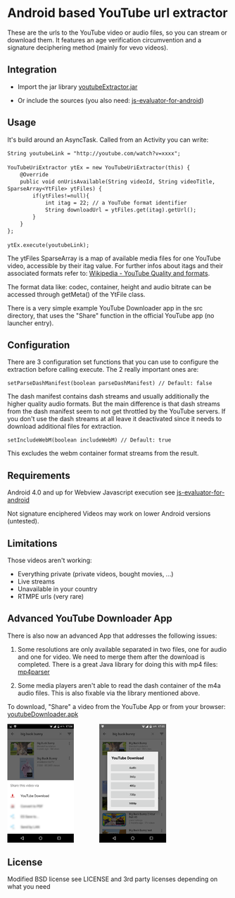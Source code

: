 Android based YouTube url extractor
=======================================================

These are the urls to the YouTube video or audio files, so you can stream or download them.
It features an age verification circumvention and a signature deciphering method (mainly for vevo videos).

## Integration

* Import the jar library [youtubeExtractor.jar](https://github.com/HaarigerHarald/android-youtubeExtractor/releases/latest)

* Or include the sources (you also need: [js-evaluator-for-android](https://github.com/evgenyneu/js-evaluator-for-android))

## Usage

It's build around an AsyncTask. Called from an Activity you can write:
	
    String youtubeLink = "http://youtube.com/watch?v=xxxx";
    
    YouTubeUriExtractor ytEx = new YouTubeUriExtractor(this) {
        @Override
        public void onUrisAvailable(String videoId, String videoTitle, SparseArray<YtFile> ytFiles) {
            if(ytFiles!=null){
                int itag = 22; // a YouTube format identifier
                String downloadUrl = ytFiles.get(itag).getUrl();
            }
        }
    };
    
    ytEx.execute(youtubeLink);

The ytFiles SparseArray is a map of available media files for one YouTube video, accessible by their itag 
value. For further infos about itags and their associated formats refer to: [Wikipedia - YouTube Quality and formats](http://en.wikipedia.org/wiki/YouTube#Quality_and_formats).

The format data like: codec, container, height and audio bitrate can be accessed through getMeta() of the YtFile class.  

There is a very simple example YouTube Downloader app in the src directory, 
that uses the "Share" function in the official YouTube app (no launcher entry).

## Configuration
    
There are 3 configuration set functions that you can use to configure the extraction before calling execute. The 2 really important ones are:
    
    setParseDashManifest(boolean parseDashManifest) // Default: false
    
The dash manifest contains dash streams and usually additionally the higher quality audio formats.
But the main difference is that dash streams from the dash manifest seem to not get throttled by the YouTube servers.
If you don't use the dash streams at all leave it deactivated since it needs to download additional files for extraction.
    
    setIncludeWebM(boolean includeWebM) // Default: true
    
This excludes the webm container format streams from the result.

## Requirements

Android 4.0 and up for Webview Javascript execution see [js-evaluator-for-android](https://github.com/evgenyneu/js-evaluator-for-android)

Not signature enciphered Videos may work on lower Android versions (untested).

## Limitations

Those videos aren't working:

* Everything private (private videos, bought movies, ...)
* Live streams
* Unavailable in your country
* RTMPE urls (very rare)


## Advanced YouTube Downloader App

There is also now an advanced App that addresses the following issues:

1. Some resolutions are only available separated in two files, one for audio and one for video. We need to merge them after the download is completed.
There is a great Java library for doing this with mp4 files: [mp4parser](https://github.com/sannies/mp4parser)

1. Some media players aren't able to read the dash container of the m4a audio files. This is also fixable via the library mentioned above.

To download, "Share" a video from the YouTube App or from your browser: [youtubeDownloader.apk](https://github.com/HaarigerHarald/android-youtubeExtractor/releases/latest)

<img src='Screenshot_2015-04-26-17-04-382.png' width='30%' alt='youtubeDownloader Screenshot 1'>
<img height="0" width="10%">
<img src='Screenshot_2015-04-27-17-05-50.png' width='30%' alt='youtubeDownloader Screenshot 2'>
<img height="0" width="15%">

## License

Modified BSD license see LICENSE and 3rd party licenses depending on what you need

